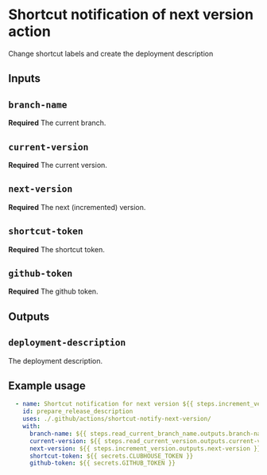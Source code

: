 # Shortcut notification of next version action

Change shortcut labels and create the deployment description

## Inputs

## `branch-name`

**Required** The current branch.

## `current-version`

**Required** The current version.

## `next-version`

**Required** The next (incremented) version.

## `shortcut-token`

**Required** The shortcut token.

## `github-token`

**Required** The github token.

## Outputs

## `deployment-description`

The deployment description.

## Example usage
```yaml
  - name: Shortcut notification for next version ${{ steps.increment_version.outputs.next-version }}
    id: prepare_release_description
    uses: ./.github/actions/shortcut-notify-next-version/
    with:
      branch-name: ${{ steps.read_current_branch_name.outputs.branch-name }}
      current-version: ${{ steps.read_current_version.outputs.current-version }}
      next-version: ${{ steps.increment_version.outputs.next-version }}
      shortcut-token: ${{ secrets.CLUBHOUSE_TOKEN }}
      github-token: ${{ secrets.GITHUB_TOKEN }}
```
